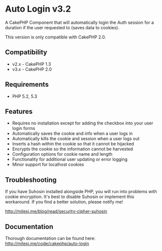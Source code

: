 # Auto Login v3.2 #

A CakePHP Component that will automatically login the Auth session for a duration if the user requested to (saves data to cookies).

This version is only compatible with CakePHP 2.0.

## Compatibility ##

* v2.x - CakePHP 1.3
* v3.x - CakePHP 2.0

## Requirements ##

* PHP 5.2, 5.3

## Features ##

* Requires no installation except for adding the checkbox into your user login forms
* Automatically saves the cookie and info when a user logs in
* Automatically kills the cookie and session when a user logs out
* Inserts a hash within the cookie so that it cannot be hijacked
* Encrypts the cookie so the information cannot be harvested
* Configuration options for cookie name and length
* Functionality for additional user updating or error logging
* Minor support for localhost cookies

## Troubleshooting ##

If you have Suhosin installed alongside PHP, you will run into problems with cookie encryption. It's best to disable Suhosin or implement this workaround. If you find a better solution, please notify me!

http://milesj.me/blog/read/security-cipher-suhosin

## Documentation ##

Thorough documentation can be found here: http://milesj.me/code/cakephp/auto-login

